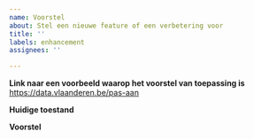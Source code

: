 ```yaml
---
name: Voorstel
about: Stel een nieuwe feature of een verbetering voor
title: ''
labels: enhancement
assignees: ''

---
```


**Link naar een voorbeeld waarop het voorstel van toepassing is**
https://data.vlaanderen.be/pas-aan

**Huidige toestand**

**Voorstel**
